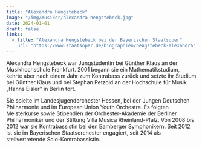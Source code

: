```yaml
---
title: "Alexandra Hengstebeck"
image: "/img/musiker/alexandra-hengstebeck.jpg"
date: 2024-01-01
draft: false
links:
  - title: "Alexandra Hengstebeck bei der Bayerischen Staatsoper"
    url: "https://www.staatsoper.de/biographien/hengstebeck-alexandra"
---
```


Alexandra Hengstebeck war Jungstudentin bei Günther Klaus an der Musikhochschule Frankfurt. 2001 begann sie ein Mathematikstudium, kehrte aber nach einem Jahr zum Kontrabass zurück und setzte ihr Studium bei Günther Klaus und bei Stephan Petzold an der Hochschule für Musik „Hanns Eisler" in Berlin fort.

Sie spielte im Landesjugendorchester Hessen, bei der Jungen Deutschen Philharmonie und im European Union Youth Orchestra. Es folgten Meisterkurse sowie Stipendien der Orchester-Akademie der Berliner Philharmoniker und der Stiftung Villa Musica Rheinland-Pfalz. Von 2008 bis 2012 war sie Kontrabassistin bei den Bamberger Symphonikern. Seit 2012 ist sie im Bayerischen Staatsorchester engagiert, seit 2014 als stellvertretende Solo-Kontrabassistin.